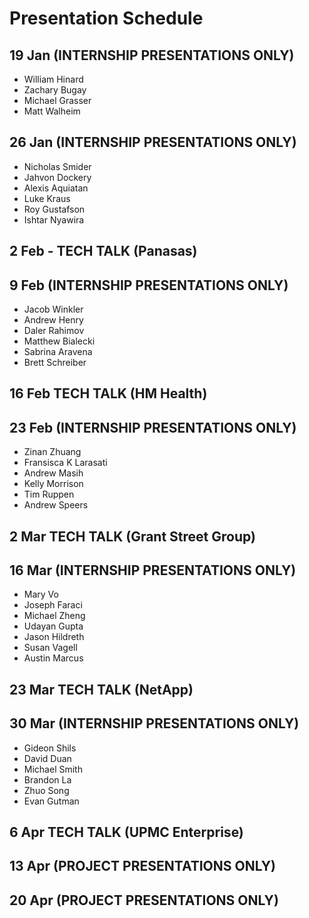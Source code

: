 # Presentation Schedule

## 19 Jan (INTERNSHIP PRESENTATIONS ONLY)
- William Hinard
- Zachary Bugay
- Michael Grasser
- Matt Walheim

## 26 Jan (INTERNSHIP PRESENTATIONS ONLY)
- Nicholas Smider
- Jahvon Dockery
- Alexis Aquiatan
- Luke Kraus
- Roy Gustafson
- Ishtar Nyawira

## 2 Feb - TECH TALK (Panasas)

## 9 Feb (INTERNSHIP PRESENTATIONS ONLY)
- Jacob Winkler
- Andrew Henry
- Daler Rahimov
- Matthew Bialecki
- Sabrina Aravena
- Brett Schreiber

## 16 Feb TECH TALK (HM Health)

## 23 Feb (INTERNSHIP PRESENTATIONS ONLY)
- Zinan Zhuang
- Fransisca K Larasati
- Andrew Masih
- Kelly Morrison
- Tim Ruppen
- Andrew Speers

## 2 Mar TECH TALK (Grant Street Group)

## 16 Mar (INTERNSHIP PRESENTATIONS ONLY)
- Mary Vo
- Joseph Faraci
- Michael Zheng
- Udayan Gupta
- Jason Hildreth
- Susan Vagell
- Austin Marcus

## 23 Mar TECH TALK (NetApp)

## 30 Mar (INTERNSHIP PRESENTATIONS ONLY)
- Gideon Shils
- David Duan
- Michael Smith
- Brandon La
- Zhuo Song
- Evan Gutman

## 6 Apr TECH TALK (UPMC Enterprise)

## 13 Apr (PROJECT PRESENTATIONS ONLY)

## 20 Apr (PROJECT PRESENTATIONS ONLY)

